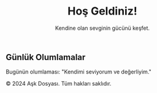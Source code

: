 <!DOCTYPE html>
<html lang="tr">
<head>
    <meta charset="UTF-8">
    <meta name="viewport" content="width=device-width, initial-scale=1.0">
    <title>Aşk Dosyası</title>
    <link rel="stylesheet" href="styles.css">
</head>
<body>
    <header>
        <h1>Hoş Geldiniz!</h1>
        <p>Kendine olan sevginin gücünü keşfet.</p>
    </header>
    <section>
        <h2>Günlük Olumlamalar</h2>
        <p>Bugünün olumlaması: "Kendimi seviyorum ve değerliyim."</p>
    </section>
    <footer>
        <p>&copy; 2024 Aşk Dosyası. Tüm hakları saklıdır.</p>
    </footer>
    <script src="scripts.js"></script>
</body>
</html>
